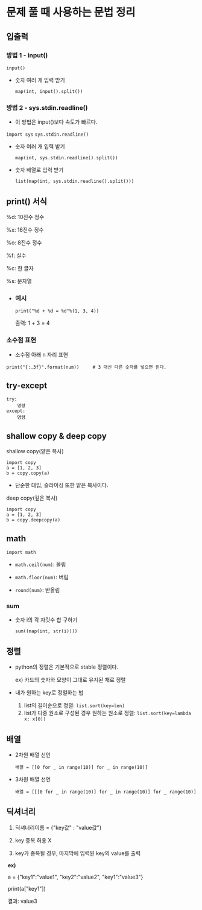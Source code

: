 # 문제 풀 때 사용하는 문법 정리



## 입출력

### 방법 1 - input()

`input()`

- 숫자 여러 개 입력 받기

  `map(int, input().split())`

### 방법 2 - sys.stdin.readline()

- 이 방법은 input()보다 속도가 빠르다.

`import sys`
`sys.stdin.readline()`

- 숫자 여러 개 입력 받기

  `map(int, sys.stdin.readline().split())`

- 숫자 배열로 입력 받기

  `list(map(int, sys.stdin.readline().split()))`

## print() 서식

%d: 10진수 정수

%x: 16진수 정수

%o: 8진수 정수

%f: 실수

%c: 한 글자

%s: 문자열

- ### 예시

  `print("%d + %d = %d"%(1, 3, 4))`

  출력: 1 + 3 = 4

### 소수점 표현

- 소수점 아래 n 자리 표현

```
print("{:.3f}".format(num))		# 3 대신 다른 숫자를 넣으면 된다.
```

## try-except

```
try:
	명령
except:
	명령
```

## shallow copy & deep copy

shallow copy(얕은 복사)

```
import copy
a = [1, 2, 3]
b = copy.copy(a)
```

- 단순한 대입, 슬라이싱 또한 얕은 복사이다.

deep copy(깊은 복사)

```
import copy
a = [1, 2, 3]
b = copy.deepcopy(a)
```

## math

`import math`

- `math.ceil(num)`: 올림
- `math.floor(num)`: 버림

- `round(num)`: 반올림

### sum

- 숫자 i의 각 자릿수 합 구하기

  `sum((map(int, str(i))))`

## 정렬

- python의 정렬은 기본적으로 stable 정렬이다.

  ex) 카드의 숫자와 모양이 그대로 유지된 채로 정렬

- 내가 원하는 key로 정렬하는 법

  1. list의 길이순으로 정렬: `list.sort(key=len)`
  2. list가 다중 원소로 구성된 경우 원하는 원소로 정렬: `list.sort(key=lambda x: x[0])`

## 배열

- 2차원 배열 선언

  `배열 = [[0 for _ in range(10)] for _ in range(10)] `

- 3차원 배열 선언

  `배열 = [[[0 for _ in range(10)] for _ in range(10)] for _ range(10)]`

## 딕셔너리

1. 딕셔너리이름 = {"key값" : "value값"} 

2. key 중복 허용 X

3. key가 중복될 경우, 마지막에 입력된 key의 value를 출력



​	**ex)**

​	a = {"key1":"value1", "key2":"value2", "key1":"value3"}

​	print(a["key1"])



​	결과:  value3